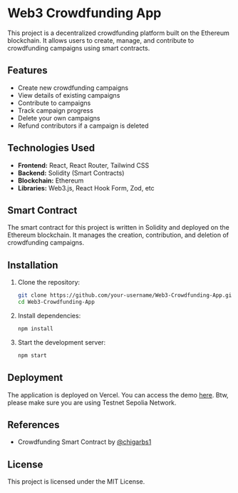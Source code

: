 # Web3 Crowdfunding App

This project is a decentralized crowdfunding platform built on the Ethereum blockchain. It allows users to create, manage, and contribute to crowdfunding campaigns using smart contracts.

## Features

- Create new crowdfunding campaigns
- View details of existing campaigns
- Contribute to campaigns
- Track campaign progress
- Delete your own campaigns
- Refund contributors if a campaign is deleted

## Technologies Used

- **Frontend:** React, React Router, Tailwind CSS
- **Backend:** Solidity (Smart Contracts)
- **Blockchain:** Ethereum
- **Libraries:** Web3.js, React Hook Form, Zod, etc

## Smart Contract

The smart contract for this project is written in Solidity and deployed on the Ethereum blockchain. It manages the creation, contribution, and deletion of crowdfunding campaigns.

## Installation

1. Clone the repository:
    ```bash
    git clone https://github.com/your-username/Web3-Crowdfunding-App.git
    cd Web3-Crowdfunding-App
    ```

2. Install dependencies:
    ```bash
    npm install
    ```

3. Start the development server:
    ```bash
    npm start
    ```

## Deployment

The application is deployed on Vercel. You can access the demo [here](https://web3-crowdfunding-dre.vercel.app). Btw, please make sure you are using Testnet Sepolia Network.

## References

- Crowdfunding Smart Contract by [@chigarbs1](https://medium.com/@chigarbs1/creating-a-crowdfunding-smart-contract-with-solidity-ce2ea50750ee)

## License

This project is licensed under the MIT License.